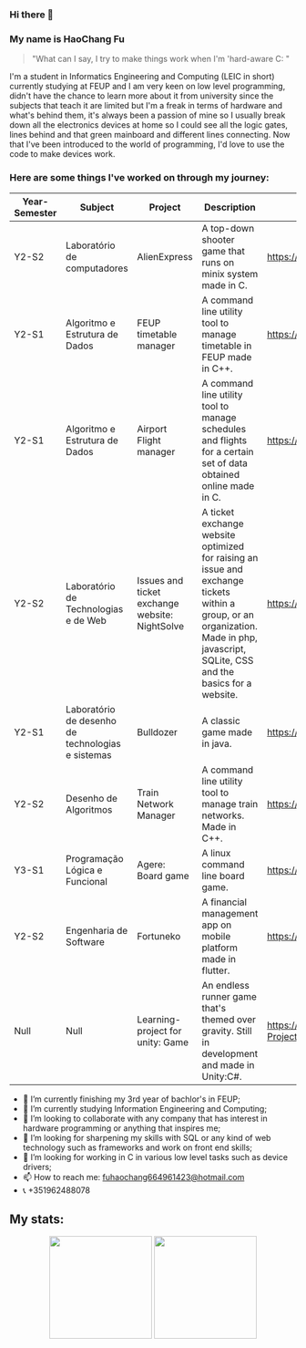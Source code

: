 ### Hi there 👋
### My name is HaoChang Fu
> "What can I say, I try to make things work when I'm 'hard-aware C: "

  I'm a student in Informatics Engineering and Computing (LEIC in short) currently studying at FEUP and I am very keen on low level programming, didn't have the chance to learn more about it from university since the subjects that teach it are limited but I'm a freak in terms of hardware and what's behind them, it's always been a passion of mine so I usually break down all the electronics devices at home so I could see all the logic gates, lines behind and that green mainboard and different lines connecting.
  Now that I've been introduced to the world of programming, I'd love to use the code to make devices work.
### Here are some things I've worked on through my journey:

| Year-Semester | Subject                                           | Project                                        | Description                                                                                                                                                                          | Link                                                 |
|---------------|---------------------------------------------------|------------------------------------------------|--------------------------------------------------------------------------------------------------------------------------------------------------------------------------------------|------------------------------------------------------|
| Y2-S2         | Laboratório de computadores                       | AlienExpress                                   | A top-down shooter game that runs on minix system made in C.                                                                                                                         | https://github.com/unrealxinfinity/AlienExpress      |
| Y2-S1         | Algoritmo e Estrutura de Dados                    | FEUP timetable manager                         | A command line utility tool to manage timetable in FEUP made in C++.                                                                                                                 | https://github.com/unrealxinfinity/AED1              |
| Y2-S1         | Algoritmo e Estrutura de Dados                    | Airport Flight manager                         | A command line utility tool to manage schedules and flights for a certain set of data obtained online made in C.                                                                     | https://github.com/unrealxinfinity/AEDGrupo2         |
| Y2-S2         | Laboratório de Technologias e de Web              | Issues and ticket exchange website: NightSolve | A ticket exchange website optimized for raising an issue and exchange tickets within a group, or an organization. Made in php, javascript, SQLite, CSS and the basics for a website. | https://github.com/unrealxinfinity/LTW               |
| Y2-S1         | Laboratório de desenho de technologias e sistemas | Bulldozer                                      | A classic game made in java.                                                                                                                                                         | https://github.com/unrealxinfinity/LDTS              |
| Y2-S2         | Desenho de Algoritmos                             | Train Network Manager                          | A command line utility tool to manage train networks. Made in C++.                                                                                                                   | https://github.com/unrealxinfinity/DA2023            |
| Y3-S1         | Programação Lógica e Funcional                    | Agere: Board game                              | A linux command line board game.                                                                                                                                                     | https://github.com/unrealxinfinity/Agere-PFL         |
| Y2-S2         | Engenharia de Software                            | Fortuneko                                      | A financial management app on mobile platform made in flutter.                                                                                                                       | https://github.com/unrealxinfinity/ESOF              |
| Null          | Null                                              | Learning-project for unity: Game               | An endless runner game that's themed over gravity. Still in development and made in Unity:C#.                                                                                        | https://github.com/unrealxinfinity/Learning-Projects |


- 🎩 I’m currently finishing my 3rd year of bachlor's in FEUP;
- 🌱 I’m currently studying Information Engineering and Computing;
- 👯 I’m looking to collaborate with any company that has interest in hardware programming or anything that inspires me;
- 🤔 I’m looking for sharpening my skills with SQL or any kind of web technology such as frameworks and work on front end skills;
- 🤔 I’m looking for working in C in various low level tasks such as device drivers;
- 📫 How to reach me: fuhaochang664961423@hotmail.com
- 📞 +351962488078

## My stats:
<div align="center">
  <img height=180em src="https://github-readme-stats.vercel.app/api/top-langs/?username=unrealxinfinity&layout=compact">
  <img height=180em src="https://github-readme-stats.vercel.app/api?username=unrealxinfinity&show_icons=true&hide_border=true">
</div>
